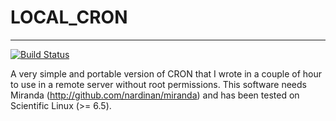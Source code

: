 # LOCAL_CRON
------------
[![Build Status](https://travis-ci.org/nardinan/local_cron.svg?branch=master)](https://travis-ci.org/nardinan/local_cron)

A very simple and portable version of CRON that I wrote in a couple of hour to use in a remote server without root permissions. This software needs Miranda (http://github.com/nardinan/miranda) and has been tested on Scientific Linux (>= 6.5).
